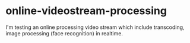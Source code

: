 # online-videostream-processing
I'm testing an online processing video stream which include transcoding, image processing (face recognition) in realtime. 
